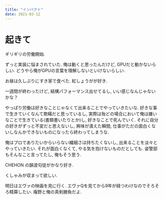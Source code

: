 ```yaml
---
title: "インパクト"
date: 2021-03-12
---
```



# 起きて
ギリギリの労働開始.

ずっと実装に悩まされていた. 俺は動くと思ったんだけど, GPUだと動かないらしい. どうやら俺がGPUの言葉を理解しないといけないらしい.

お昼は久しぶりにすき家で食べた. 紅しょうがが好き.

一週間が終わったけど, 結構パフォーマンス出せてるし, いい感じなんじゃないかな？

やっぱり労働は好きなことじゃなくて出来ることでやっていきたいな. 好きな事で生きていくなんて欺瞞だと思っているし, 実際は殆どの場合において俺は嫌いなことで生きている(書類書いたりとか)し, 好きなことで死んでいく.
それに自分の好きがずっと不変だと思えないし, 興味が潰えた瞬間, 仕事がただの面白くないしなんかできないものになったら終わってしまうな.

俺はプロでありたいからいらない繊細さは持ちたくないし, 出来ることを淡々とやっていきたい. それが面白くなくて, やる気を抱けないものだとしても.
姿警部もそんなこと言ってたし, 俺もそう思う.

CHEHON の韻波句徒がかなり好き.

くしゃみが収まって欲しい.

明日はエヴァの映画を見に行く. エヴァQを見てから9年が経つわけなのでそろそろ精算したい. 庵野と俺の真剣勝負だよ.